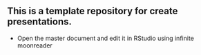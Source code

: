 ## This is a template repository for create presentations.

- Open the master document and edit it in RStudio using infinite moonreader

